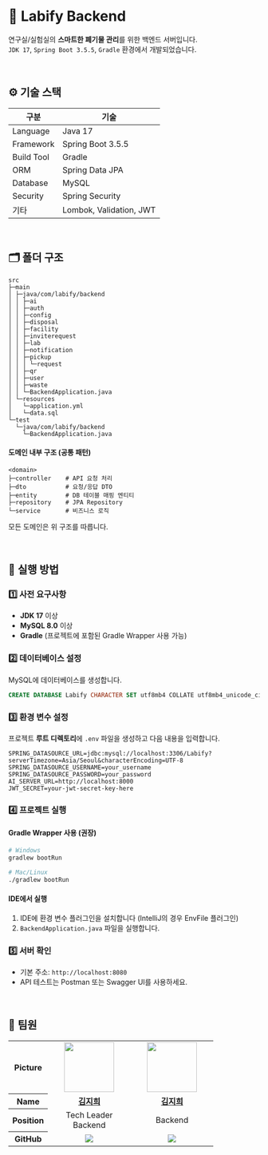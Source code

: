# 🔬 Labify Backend

연구실/실험실의 **스마트한 폐기물 관리**를 위한 백엔드 서버입니다.<br>
`JDK 17`, `Spring Boot 3.5.5`, `Gradle` 환경에서 개발되었습니다.

<br>

## ⚙️ 기술 스택

| 구분 | 기술 |
|------|------|
| Language | Java 17 |
| Framework | Spring Boot 3.5.5 |
| Build Tool | Gradle |
| ORM | Spring Data JPA |
| Database | MySQL |
| Security | Spring Security |
| 기타 | Lombok, Validation, JWT |

<br>

## 🗂️ 폴더 구조

```
src
├─main
│ ├─java/com/labify/backend
│ │ ├─ai
│ │ ├─auth
│ │ ├─config
│ │ ├─disposal
│ │ ├─facility
│ │ ├─inviterequest
│ │ ├─lab
│ │ ├─notification
│ │ ├─pickup
│ │ │ └─request
│ │ ├─qr
│ │ ├─user
│ │ ├─waste
│ │ └─BackendApplication.java
│ └─resources
│   └─application.yml
│   └─data.sql
└─test
  └─java/com/labify/backend
    └─BackendApplication.java

```


#### 도메인 내부 구조 (공통 패턴)

```
<domain>
├─controller    # API 요청 처리
├─dto           # 요청/응답 DTO
├─entity        # DB 테이블 매핑 엔티티
├─repository    # JPA Repository
└─service       # 비즈니스 로직
```

모든 도메인은 위 구조를 따릅니다.


<br>

## 🚀 실행 방법

### 1️⃣ 사전 요구사항

- **JDK 17** 이상
- **MySQL 8.0** 이상
- **Gradle** (프로젝트에 포함된 Gradle Wrapper 사용 가능)

### 2️⃣ 데이터베이스 설정

MySQL에 데이터베이스를 생성합니다.

```sql
CREATE DATABASE Labify CHARACTER SET utf8mb4 COLLATE utf8mb4_unicode_ci;
```

### 3️⃣ 환경 변수 설정

프로젝트 **루트 디렉토리**에 `.env` 파일을 생성하고 다음 내용을 입력합니다.

```env
SPRING_DATASOURCE_URL=jdbc:mysql://localhost:3306/Labify?serverTimezone=Asia/Seoul&characterEncoding=UTF-8
SPRING_DATASOURCE_USERNAME=your_username
SPRING_DATASOURCE_PASSWORD=your_password
AI_SERVER_URL=http://localhost:8000
JWT_SECRET=your-jwt-secret-key-here
```

### 4️⃣ 프로젝트 실행

#### Gradle Wrapper 사용 (권장)

```bash
# Windows
gradlew bootRun

# Mac/Linux
./gradlew bootRun
```

#### IDE에서 실행

1. IDE에 환경 변수 플러그인을 설치합니다 (IntelliJ의 경우 EnvFile 플러그인)
2. `BackendApplication.java` 파일을 실행합니다.

### 5️⃣ 서버 확인

- 기본 주소: `http://localhost:8080`
- API 테스트는 Postman 또는 Swagger UI를 사용하세요.

<br>

## 👥 팀원

<table>
    <tr>
        <th>Picture</th>
        <td align="center" width="150px">
        <a href="https://github.com/romdyfo"><img src="https://github.com/romdyfo.png" width="100px;" alt=""/></a>
        </td>
        <td align="center" width="150px">
        <a href="https://github.com/romdyfo"><img src="https://github.com/romdyfo.png" width="100px;" alt=""/></a>
        </td>
    </tr>
    <tr>
        <th>Name</th>
        <td align="center">
        <a href="https://github.com/romdyfo"><b>김지희</b></a>
        </td>
        <td align="center">
        <a href="https://github.com/romdyfo"><b>김지희</b></a>
        </td>
    </tr>
    <tr>
        <th>Position</th>
        <td align="center">
            Tech Leader<br/>
            Backend<br/>
        </td>
        <td align="center">
            Backend<br/>
        </td>
    </tr>
    <tr>
        <th>GitHub</th>
        <td align="center"><a href="https://github.com/romdyfo"><img src="http://img.shields.io/badge/romdyfo-green?style=social&logo=github"/></a></td>
        <td align="center"><a href="https://github.com/romdyfo"><img src="http://img.shields.io/badge/romdyfo-green?style=social&logo=github"/></a></td>
    </tr>
</table>
